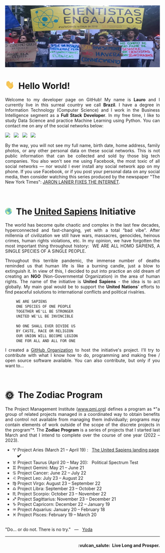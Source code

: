 ![UnitedSapiens Banner](https://raw.githubusercontent.com/UnitedSapiens/UnitedSapiens/main/assets/profile-banner.jpg)

# <img src="https://raw.githubusercontent.com/UnitedSapiens/UnitedSapiens/main/assets/hand-waving.gif" width="30px">&nbsp; Hello World!

<p align="justify">Welcome to my developer page on GitHub! My name is <b>Lauro</b> and I currently live in this surreal country we call <b>Brazil</b>. I have a degree in Information Technology (Computer Science) and I work in the Business Intelligence segment as a <b>Full Stack Developer</b>. In my free time, I like to study Data Science and practice Machine Learning using Python. You can contact me on any of the social networks below:</p>

<p>
    <a href="https://twitter.com/United_Sapiens"><img src="https://img.shields.io/badge/twitter-%23009DF7.svg?&style=for-the-badge&logo=twitter&logoColor=white" height=32></a> &nbsp;
    <a href="https://www.instagram.com/united_sapiens"><img src="https://img.shields.io/badge/instagram-%23C13584.svg?&style=for-the-badge&logo=instagram&logoColor=white" height=32></a> &nbsp;
    <a href="https://www.reddit.com/user/united_sapiens"><img src="https://img.shields.io/badge/reddit-%23FF4500.svg?&style=for-the-badge&logo=reddit&logoColor=white" height=32></a> &nbsp;
    <a href="https://www.linkedin.com/in/united-sapiens/"><img src="https://img.shields.io/badge/linkedin-%230A66C2.svg?&style=for-the-badge&logo=linkedin&logoColor=white" height=32></a>
</p>

 <p align="justify">By the way, you will not see my full name, birth date, home address, family photos, or any other personal data on these social networks. This is not public information that can be collected and sold by those big tech companies. You also won't see me using Facebook, the most toxic of all social networks — nor would I ever install any social network app on my phone. If you use Facebook, or if you post your personal data on any social media, then consider watching this series produced by the newspaper "The New York Times": <a href="https://www.nytimes.com/interactive/2019/09/23/opinion/data-privacy-jaron-lanier.html">JARON LANIER FIXES THE INTERNET</a>.</p>
<br />


# <img src="https://raw.githubusercontent.com/UnitedSapiens/UnitedSapiens/main/assets/unsap-icon.png" height="22px">&nbsp; The [United Sapiens](https://www.united-sapiens.org) Initiative

<p align="justify">The world has become quite chaotic and complex in the last few decades, hyperconnected and fast-changing, yet with a total “bad vibe". After millennia of civilization we still have wars, massacres, genocides, heinous crimes, human rights violations, etc. In my opinion, we have forgotten the most important thing throughout history:&nbsp; WE ARE ALL HOMO SAPIENS, A SINGLE SPECIES OF A SINGLE PEOPLE.</p>

<p align="justify">Throughout this terrible pandemic, the immense number of deaths reminded us that human life is like a burning candle, just a blow to extinguish it. In view of this, I decided to put into practice an old dream of creating an <b>NGO</b> (Non-Governmental Organization) in the area of human rights. The name of the initiative is <b>United Sapiens</b> - the idea is to act globally. My main goal would be to support the <b>United Nations</b>' efforts to find peaceful solutions to international conflicts and political rivalries.</p>

```
     WE ARE SAPIENS
     ONE SPECIES OF ONE PEOPLE
     TOGETHER WE'LL BE STRONGER
     UNITED WE'LL BE INVINCIBLE

     NO ONE SHALL EVER DIVIDE US
     BY CASTE, RACE OR RELIGION
     OUR UNION WILL BECOME LEGION
     ONE FOR ALL AND ALL FOR ONE
```

<p align="justify">I created a <a href="https://github.com/United-Sapiens">GitHub Organization</a> to host the initiative's project. I'll try to contribute with what I know how to do, programming and making free / open source software available. You can also contribute, but only if you want to...</p>
<br />


# :sun_with_face:&nbsp; The Zodiac Program

<p align="justify">The Project Management Institute (<a href="https://www.pmi.org/">www.pmi.org</a>) defines a program as *"a group of related projects managed in a coordinated way to obtain benefits and control not available from managing them individually; programs may contain elements of work outside of the scope of the discrete projects in the program"*. The <b>Zodiac Program</b> is a series of projects that I started last March and that I intend to complete over the course of one year (2022 – 2023).</p>

- :aries: Project Aries (March 21 – April 19) : &nbsp; [The United Sapiens landing page](https://www.united-sapiens.org/) &nbsp; &nbsp; :heavy_check_mark:
- :taurus: Project Taurus (April 20 – May 20): &nbsp; Political Spectrum Test
- :gemini: Project Gemini: May 21 – June 21
- :cancer: Project Cancer: June 22 – July 22
- :leo: Project Leo: July 23 – August 22
- :virgo: Project Virgo: August 23 – September 22
- :libra: Project Libra: September 23 – October 22
- :scorpius: Project Scorpio: October 23 – November 22
- :sagittarius: Project Sagittarius: November 23 – December 21
- :capricorn: Project Capricorn: December 22 – January 19
- :aquarius: Project Aquarius: January 20 – February 18
- :pisces: Project Pisces: February 19 – March 20
<br /><br />


"Do... or do not. There is no try." &nbsp; — &nbsp; <a href="https://en.wikipedia.org/wiki/Yoda">Yoda</a>

- - -

<h4 align="right">:vulcan_salute:&nbsp; Live Long and Prosper.</h4>
